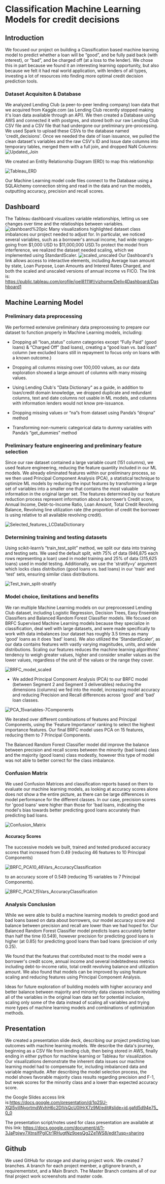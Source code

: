 # Classification Machine Learning Models for credit decisions

## Introduction

We focused our project on building a Classification based machine learning model to predict whether a loan will be “good”, and be fully paid back (with interest), or “bad”, and be charged off (at a loss to the lender). We chose this in part because we found it an interesting learning opportunity, but also because we felt it had real world application, with lenders of all types, investing a lot of resources into finding more optimal credit decision prediction tools.

### Dataset Acquisiton & Database

We analyzed Lending Club (a peer-to-peer lending company) loan data that we acquired from Kaggle.com (as Lending Club recently stopped making it's loan data available through an API). We then created a Database using AWS and connected it with postgres, and stored both our raw Lending Club CSV file and a CSV file that had undergone our preliminary pre-processing. We used Spark to upload these CSVs to the database named 'credit_decisions'. Once we needed the date of loan issuance, we pulled the clean dataset's variables and the raw CSV's ID and Issue date columns into temporary tables, merged them with a full join, and dropped NaN Columns:
![Updated_Join](https://github.com/JRHattan/Dummy_Hub/blob/main/Resources/Updated_Join.PNG)

We created an Entity Relationship Diagram (ERD) to map this relationship:

![Tableau_ERD](https://github.com/JRHattan/ML_Models_For_Credit_Decisions/blob/main/Resources/Tableau_ERD.png)

Our Machine Learning model code files connect to the Database using a SQLAlchemy connection string and read in the data and run the models, outputting accuracy, precision and recall scores.

## Dashboard 
The Tableau dashboard visualizes variable relationships, letting us see changes over time and the relatioships between variables.
![dashboard%20pic](https://github.com/JRHattan/ML_Models_For_Credit_Decisions/blob/main/Resources/dashboard%20pic.PNG)
Many visualizations highlighted dataset class imbalances our project needed to adjust for. In particular, we noticed several variables, such as a borrower's annual income, had wide ranges- going from $1,000 USD to $11,000,000 USD.To protect the model from interference, we realized the dataset needed scaling, which we implemented using StandardScaler.
![scaled_unscaled](https://github.com/JRHattan/ML_Models_For_Credit_Decisions/blob/main/Resources/scaled_unscaled.PNG)
Our Dashboard's link allows access to interactive elements, including Average loan amount by state, Loan Purpose, Loan Amounts and Interest Rates Charged, and both the scaled and unscaled versions of annual income vs FICO. The link is: https://public.tableau.com/profile/joel8111#!/vizhome/Deliv4Dashboard/Dashboard1

## Machine Learning Model

### Preliminary data preprocessing
We performed extensive preliminary data preprocessing to prepare our dataset to function properly in Machine Learning models, including:

* Dropping all “loan_status” column categories except “Fully Paid” (good loans) & “Charged Off” (bad loans), creating a “good loan vs. bad loan” column (we excluded loans still in repayment to focus only on loans with a known outcome.)

* Dropping all columns missing over 100,000 values, as our data exploration showed a large amount of columns with many missing values.

* Using Lending Club's "Data Dictionary" as a guide, in addition to loan/credit domain knowledge, we dropped duplicate and redundant columns, text and date columns not usable in ML models, and columns with information lenders would not know pre-issuance.

* Dropping missing values or “na”s from dataset using Panda’s “dropna” method

* Transforming non-numeric categorical data to dummy variables with Panda’s “get_dummies” method

### Preliminary feature engineering and preliminary feature selection
Since our raw dataset contained a large variable count (151 columns), we used feature engineering, reducing the feature quantity included in our ML models. We already eliminated features within our preliminary process, so we then used Principal Component Analysis (PCA), a statistical technique to optimize ML models by reducing the input features by transforming a large set of variables into a smaller one that contains the most valuable information in the original larger set.
The features determined by our feature reduction process represent information about a borrower’s Credit score, Annual Income, Debt-to-Income Ratio, Loan Amount, Total Credit Revolving Balance, Revolving line utilization rate (the proportion of credit the borrower is using relative to all available revolving credit).

![Selected_features_LCDataDictionary](https://github.com/JRHattan/ML_Models_For_Credit_Decisions/blob/main/Resources/Selected_features%20_LCDataDictionary.png) 

### Determining training and testing datasets
Using scikit-learn’s “train_test_split” method, we split our data into training and testing sets. We used the default split, with 75% of data (946,875 each rows representing a loan) used in model training and 25% of data (315,625 loans) used in model testing. Additionally, we use the 'stratify=y' argument which locks class distribution (good loans vs. bad loans) in our 'train' and 'test' sets, ensuring similar class distributions.

![Test_train_split-stratify](https://github.com/JRHattan/ML_Models_For_Credit_Decisions/blob/main/Resources/Test_train_split-stratify.png)

### Model choice, limitations and benefits
We ran multiple Machine Learning models on our preprocessed Lending Club dataset, including Logistic Regression, Decision Trees, Easy Ensemble Classifiers and Balanced Random Forest Classifier models. We focused on BRFC Supervised Machine Learning models because they specialize in classification, deal well with large datasets, and were made specifically to work with data imbalances (our dataset has roughly 3.5 times as many 'good' loans as it does 'bad' loans). We also utilized the 'StandardScaler', as our data contains features with vastly varying magnitudes, units, and wide distributions. Scaling our features reduces the machine learning algorithms' tendency to weigh greater values, higher and consider smaller values as the lower values, regardless of the unit of the values or the range they cover.

![BRFC_model_scaled](https://github.com/JRHattan/ML_Models_For_Credit_Decisions/blob/main/Resources/BRFC_model_scaled.png)

* We added Principal Component Analysis (PCA) to our BRFC model (between Segment 2 and Segment 3 deliverables) reducing the dimensions (columns) we fed into the model, increasing model accuracy and reducing Precision and Recall differences across 'good' and 'bad' loan classes. 

![PCA_15variables-7Components](https://github.com/JRHattan/ML_Models_For_Credit_Decisions/blob/main/Resources/PCA_15variables-7Components.png)

We iterated over different combinations of features and Principal Components, using the 'Feature Importance' ranking to select the highest importance features. Our final BRFC model uses PCA on 15 features, reducing them to 7 Principal Components.

The Balanced Random Forest Classifier model did improve the balance between precision and recall scores between the minority (bad loans) class and the majority (good loans) class modestly, however this type of model was not able to better correct for the class imbalance.


### Confusion Matrix

We used Confusion Matrices and classification reports based on them to evaluate our machine learning models, as looking at accuracy scores alone does not show a the entire picture, as there can be large differences in model performance for the different classes. In our case, precision scores for 'good loans' were higher than those for 'bad loans, indicating the model's bias towards better predicting good loans accurately than predicting bad loans. 

![Confusion_Matrix](https://github.com/JRHattan/ML_Models_For_Credit_Decisions/blob/main/Resources/Confusion_Matrix.png)

#### Accuracy Scores
The successive models we built, trained and tested produced accuracy scores that increased from 0.49 (reducing 46 features to 10 Principal Components) 

![BRFC_PCA10_46Vars_AccuracyClassification](https://github.com/JRHattan/ML_Models_For_Credit_Decisions/blob/main/Resources/BRFC_PCA10_46Vars_AccuracyClassification.png)

to an accuracy score of 0.549 (reducing 15 variables to 7 Principal Components).

![BRFC_PCA7_15Vars_AccuracyClassification](https://github.com/JRHattan/ML_Models_For_Credit_Decisions/blob/main/Resources/BRFC_PCA7_15Vars_AccuracyClassification.png)



### Analysis Conclusion

While we were able to build a machine learning models to predict good and bad loans based on data about borrowers, our model accuracy score and balance between precision and recall are lower than we had hoped for.  Our Balanced Random Forest Classifier model predicts loans accurately better than half the time (0.549), however precision for predicting good loans is higher (at 0.85) for predicting good loans than bad loans (precision of only 0.25).

We found that the features that contributed most to the model were a borrower's credit score, annual income and several indebtedness metrics including debt-to-income ratio, total credit revolving balance and utilization amount.
We also found that models can be improved by using feature scaling and reducing features using Principal Component Analysis.

Ideas for future exploration of building models with higher accuracy and better balance between majority and minority data classes include revisiting all of the variables in the original loan data set for potential inclusion, scaling only some of the data instead of scaling all variables and trying more types of machine learning models and combinations of optimization methods.


## Presentation
We created a presentation slide deck, describing our project predicting loan outcomes with machine learning models. We describe the data's journey, beginning as a CSV file from lending club, then being stored in AWS, finally ending in either python for machine learning or Tableau for visualization. Our visualizations demonstrate the inherent data issues our machine learning model had to compensate for, including imbalanced data and variable magnitude. After describing the model selection process, the model shows favorable majority class results regarding precision and F-1, but weak scores for the minority class and a lower than expected accuracy score. 

the Google Slides access link is:https://docs.google.com/presentation/d/1q2SU-XQI5yillNyortmdWvhH6c2DlVsQcU0IHrX7z9M/edit#slide=id.gafd5d94e75_0_0

The presentation script/notes used for class presentation are available at this link:
 https://docs.google.com/document/d/1-3JaPpjwy7XtnsIfPglCtr1RHugtNz9oesQg2Ze1WS8/edit?usp=sharing


## Github
We used GitHub for storage and sharing project work. We created 7 branches. A branch for each project member, a gitignore branch, a requirementstxt, and a Main Branch. The Master Branch contains all of our final project work screenshots and master code.

